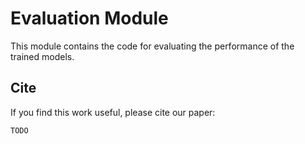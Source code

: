 # Evaluation Module

This module contains the code for evaluating the performance of the trained models.

## Cite
If you find this work useful, please cite our paper:
```
TODO
```